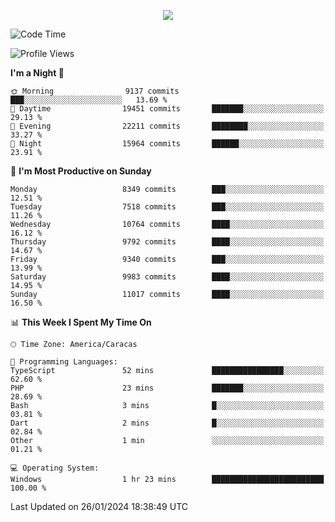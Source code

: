 <p align="center">
  <a href="http://www.github.com/thevacs">
    <img src="https://github-readme-streak-stats.herokuapp.com/?user=thevacs&stroke=ffffff&background=1c1917&ring=0891b2&fire=0891b2&currStreakNum=ffffff&currStreakLabel=0891b2&sideNums=ffffff&sideLabels=ffffff&dates=ffffff&hide_border=true" />
  </a>
</p>

<!--START_SECTION:waka-->
![Code Time](http://img.shields.io/badge/Code%20Time-1%2C945%20hrs%2012%20mins-blue)

![Profile Views](http://img.shields.io/badge/Profile%20Views-0-blue)

**I'm a Night 🦉** 

```text
🌞 Morning                9137 commits        ███░░░░░░░░░░░░░░░░░░░░░░   13.69 % 
🌆 Daytime                19451 commits       ███████░░░░░░░░░░░░░░░░░░   29.13 % 
🌃 Evening                22211 commits       ████████░░░░░░░░░░░░░░░░░   33.27 % 
🌙 Night                  15964 commits       ██████░░░░░░░░░░░░░░░░░░░   23.91 % 
```
📅 **I'm Most Productive on Sunday** 

```text
Monday                   8349 commits        ███░░░░░░░░░░░░░░░░░░░░░░   12.51 % 
Tuesday                  7518 commits        ███░░░░░░░░░░░░░░░░░░░░░░   11.26 % 
Wednesday                10764 commits       ████░░░░░░░░░░░░░░░░░░░░░   16.12 % 
Thursday                 9792 commits        ████░░░░░░░░░░░░░░░░░░░░░   14.67 % 
Friday                   9340 commits        ███░░░░░░░░░░░░░░░░░░░░░░   13.99 % 
Saturday                 9983 commits        ████░░░░░░░░░░░░░░░░░░░░░   14.95 % 
Sunday                   11017 commits       ████░░░░░░░░░░░░░░░░░░░░░   16.50 % 
```


📊 **This Week I Spent My Time On** 

```text
🕑︎ Time Zone: America/Caracas

💬 Programming Languages: 
TypeScript               52 mins             ████████████████░░░░░░░░░   62.60 % 
PHP                      23 mins             ███████░░░░░░░░░░░░░░░░░░   28.69 % 
Bash                     3 mins              █░░░░░░░░░░░░░░░░░░░░░░░░   03.81 % 
Dart                     2 mins              █░░░░░░░░░░░░░░░░░░░░░░░░   02.84 % 
Other                    1 min               ░░░░░░░░░░░░░░░░░░░░░░░░░   01.21 % 

💻 Operating System: 
Windows                  1 hr 23 mins        █████████████████████████   100.00 % 
```


 Last Updated on 26/01/2024 18:38:49 UTC
<!--END_SECTION:waka-->

